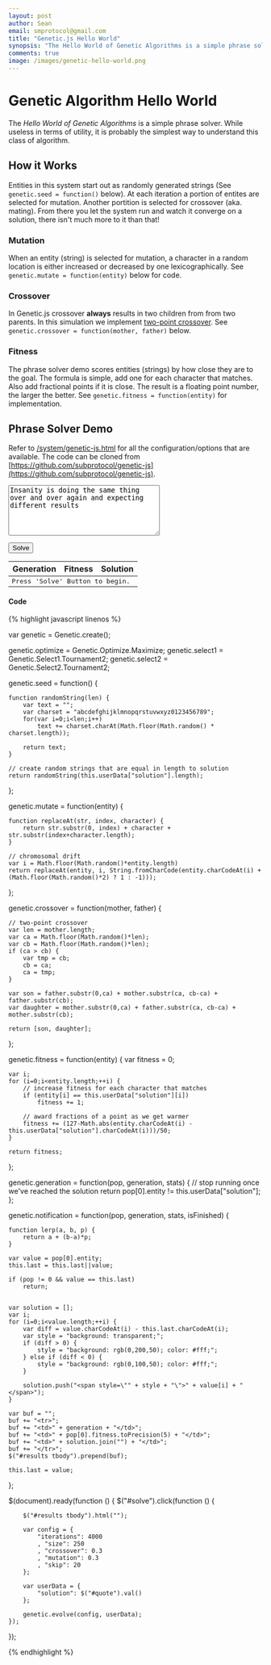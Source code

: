 ```yaml
---
layout: post
author: Sean
email: smprotocol@gmail.com
title: "Genetic.js Hello World"
synopsis: "The Hello World of Genetic Algorithms is a simple phrase solver. While useless in terms of utility, it is probably the simplest way to understand this class of algorithm."
comments: true
image: /images/genetic-hello-world.png
---
```


<script src="/js/genetic-0.1.12.min.js"></script>

# Genetic Algorithm Hello World

The _Hello World of Genetic Algorithms_ is a simple phrase solver.  While useless in terms of utility, it is probably the simplest way to understand this class of algorithm.


## How it Works

Entities in this system start out as randomly generated strings (See `genetic.seed = function()` below).  At each iteration a portion of entites are selected for mutation.  Another portition is selected for crossover (aka. mating).  From there you let the system run and watch it converge on a solution, there isn't much more to it than that!


### Mutation

When an entity (string) is selected for mutation, a character in a random location is either increased or decreased by one lexicographically. See `genetic.mutate = function(entity)` below for code.



### Crossover

In Genetic.js crossover **always** results in two children from from two parents.  In this simulation we implement [two-point crossover](http://en.wikipedia.org/wiki/Crossover_\(genetic_algorithm\)#Two-point_crossover). See `genetic.crossover = function(mother, father)` below.


### Fitness

The phrase solver demo scores entities (strings) by how close they are to the goal.  The formula is simple, add one for each character that matches. Also add fractional points if it is close.  The result is a floating point number, the larger the better.  See `genetic.fitness = function(entity)` for implementation.
	


## Phrase Solver Demo

Refer to [/system/genetic-js.html](/system/genetic-js.html) for all the configuration/options that are available. The code can be cloned from [https://github.com/subprotocol/genetic-js](https://github.com/subprotocol/genetic-js).

<textarea id="quote" style="width: 300px; height: 100px;">Insanity is doing the same thing over and over again and expecting different results</textarea>

<button id="solve">Solve</button>

<table id="results">
	<thead>
		<tr>
			<th>Generation</th>
			<th>Fitness</th>
			<th>Solution</th>
		</tr>
	</thead>
	<tbody style="font-family: monospace;">
		<tr>
			<td colspan="3">Press 'Solve' Button to begin.</td>
		</tr>
	</tbody>
</table>

<script>

var genetic = Genetic.create();

genetic.optimize = Genetic.Optimize.Maximize;
genetic.select1 = Genetic.Select1.Tournament2;
genetic.select2 = Genetic.Select2.Tournament2;

genetic.seed = function() {

	function randomString(len) {
		var text = "";
		var charset = "abcdefghijklmnopqrstuvwxyz0123456789";
		for(var i=0;i<len;i++)
			text += charset.charAt(Math.floor(Math.random() * charset.length));
		
		return text;
	}
	
	// create random strings that are equal in length to solution
	return randomString(this.userData["solution"].length);
};

genetic.mutate = function(entity) {
	
	function replaceAt(str, index, character) {
		return str.substr(0, index) + character + str.substr(index+character.length);
	}
	
	// chromosomal drift
	var i = Math.floor(Math.random()*entity.length)		
	return replaceAt(entity, i, String.fromCharCode(entity.charCodeAt(i) + (Math.floor(Math.random()*2) ? 1 : -1)));
};

genetic.crossover = function(mother, father) {

	// two-point crossover
	var len = mother.length;
	var ca = Math.floor(Math.random()*len);
	var cb = Math.floor(Math.random()*len);		
	if (ca > cb) {
		var tmp = cb;
		cb = ca;
		ca = tmp;
	}
		
	var son = father.substr(0,ca) + mother.substr(ca, cb-ca) + father.substr(cb);
	var daughter = mother.substr(0,ca) + father.substr(ca, cb-ca) + mother.substr(cb);
	
	return [son, daughter];
};

genetic.fitness = function(entity) {
	var fitness = 0;
	
	var i;
	for (i=0;i<entity.length;++i) {
		// increase fitness for each character that matches
		if (entity[i] == this.userData["solution"][i])
			fitness += 1;
		
		// award fractions of a point as we get warmer
		fitness += (127-Math.abs(entity.charCodeAt(i) - this.userData["solution"].charCodeAt(i)))/50;
	}

	return fitness;
};

genetic.generation = function(pop, generation, stats) {
	// stop running once we've reached the solution
	return pop[0].entity != this.userData["solution"];
};

genetic.notification = function(pop, generation, stats, isFinished) {

	function lerp(a, b, p) {
		return a + (b-a)*p;
	}
	
	var value = pop[0].entity;
	this.last = this.last||value;
	
	if (pop != 0 && value == this.last)
		return;
	
	
	var solution = [];
	var i;
	for (i=0;i<value.length;++i) {
		var diff = value.charCodeAt(i) - this.last.charCodeAt(i);
		var style = "background: transparent;";
		if (diff > 0) {
			style = "background: rgb(0,200,50); color: #fff;";
		} else if (diff < 0) {
			style = "background: rgb(0,100,50); color: #fff;";
		}

		solution.push("<span style=\"" + style + "\">" + value[i] + "</span>");
	}
	
	var buf = "";
	buf += "<tr>";
	buf += "<td>" + generation + "</td>";
	buf += "<td>" + pop[0].fitness.toPrecision(5) + "</td>";
	buf += "<td>" + solution.join("") + "</td>";
	buf += "</tr>";
	$("#results tbody").prepend(buf);
	
	this.last = value;
};


$(document).ready(function () {
	$("#solve").click(function () {
		
		$("#results tbody").html("");
		
		var config = {
			"iterations": 4000
			, "size": 250
			, "crossover": 0.3
			, "mutation": 0.3
			, "skip": 20
		};

		var userData = {
			"solution": $("#quote").val()
		};

		genetic.evolve(config, userData);
	});
});

</script>



#### Code


{% highlight javascript linenos %}

var genetic = Genetic.create();

genetic.optimize = Genetic.Optimize.Maximize;
genetic.select1 = Genetic.Select1.Tournament2;
genetic.select2 = Genetic.Select2.Tournament2;

genetic.seed = function() {

	function randomString(len) {
		var text = "";
		var charset = "abcdefghijklmnopqrstuvwxyz0123456789";
		for(var i=0;i<len;i++)
			text += charset.charAt(Math.floor(Math.random() * charset.length));
		
		return text;
	}
	
	// create random strings that are equal in length to solution
	return randomString(this.userData["solution"].length);
};

genetic.mutate = function(entity) {
	
	function replaceAt(str, index, character) {
		return str.substr(0, index) + character + str.substr(index+character.length);
	}
	
	// chromosomal drift
	var i = Math.floor(Math.random()*entity.length)		
	return replaceAt(entity, i, String.fromCharCode(entity.charCodeAt(i) + (Math.floor(Math.random()*2) ? 1 : -1)));
};

genetic.crossover = function(mother, father) {

	// two-point crossover
	var len = mother.length;
	var ca = Math.floor(Math.random()*len);
	var cb = Math.floor(Math.random()*len);		
	if (ca > cb) {
		var tmp = cb;
		cb = ca;
		ca = tmp;
	}
		
	var son = father.substr(0,ca) + mother.substr(ca, cb-ca) + father.substr(cb);
	var daughter = mother.substr(0,ca) + father.substr(ca, cb-ca) + mother.substr(cb);
	
	return [son, daughter];
};

genetic.fitness = function(entity) {
	var fitness = 0;
	
	var i;
	for (i=0;i<entity.length;++i) {
		// increase fitness for each character that matches
		if (entity[i] == this.userData["solution"][i])
			fitness += 1;
		
		// award fractions of a point as we get warmer
		fitness += (127-Math.abs(entity.charCodeAt(i) - this.userData["solution"].charCodeAt(i)))/50;
	}

	return fitness;
};

genetic.generation = function(pop, generation, stats) {
	// stop running once we've reached the solution
	return pop[0].entity != this.userData["solution"];
};

genetic.notification = function(pop, generation, stats, isFinished) {

	function lerp(a, b, p) {
		return a + (b-a)*p;
	}
	
	var value = pop[0].entity;
	this.last = this.last||value;
	
	if (pop != 0 && value == this.last)
		return;
	
	
	var solution = [];
	var i;
	for (i=0;i<value.length;++i) {
		var diff = value.charCodeAt(i) - this.last.charCodeAt(i);
		var style = "background: transparent;";
		if (diff > 0) {
			style = "background: rgb(0,200,50); color: #fff;";
		} else if (diff < 0) {
			style = "background: rgb(0,100,50); color: #fff;";
		}

		solution.push("<span style=\"" + style + "\">" + value[i] + "</span>");
	}
	
	var buf = "";
	buf += "<tr>";
	buf += "<td>" + generation + "</td>";
	buf += "<td>" + pop[0].fitness.toPrecision(5) + "</td>";
	buf += "<td>" + solution.join("") + "</td>";
	buf += "</tr>";
	$("#results tbody").prepend(buf);
	
	this.last = value;
};


$(document).ready(function () {
	$("#solve").click(function () {
		
		$("#results tbody").html("");
		
		var config = {
			"iterations": 4000
			, "size": 250
			, "crossover": 0.3
			, "mutation": 0.3
			, "skip": 20
		};

		var userData = {
			"solution": $("#quote").val()
		};

		genetic.evolve(config, userData);
	});
});

{% endhighlight %}
